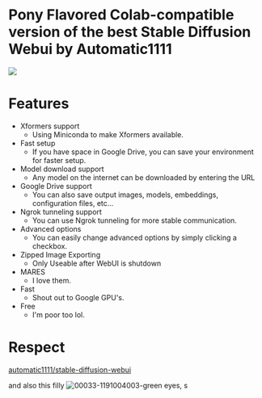 # Pony Flavored Colab-compatible version of the best Stable Diffusion Webui by Automatic1111

[![](https://img.shields.io/static/v1?message=Open%20in%20Colab&logo=googlecolab&labelColor=5c5c5c&color=0f80c1&label=%20&style=for-the-badge)](https://colab.research.google.com/github/g-l-i-t-c-h-o-r-s-e/automatic1111-colab/blob/main/automatic1111_Pone.ipynb)

# Features
- Xformers support
  - Using Miniconda to make Xformers available.
- Fast setup
  - If you have space in Google Drive, you can save your environment for faster setup.
- Model download support
  - Any model on the internet can be downloaded by entering the URL
- Google Drive support
  - You can also save output images, models, embeddings, configuration files, etc...
- Ngrok tunneling support
  - You can use Ngrok tunneling for more stable communication.
- Advanced options
  - You can easily change advanced options by simply clicking a checkbox.
- Zipped Image Exporting
  - Only Useable after WebUI is shutdown
- MARES
  - I love them.
- Fast
  - Shout out to Google GPU's.
- Free
  - I'm poor too lol.

# Respect
[automatic1111/stable-diffusion-webui](https://github.com/AUTOMATIC1111/stable-diffusion-webui)  

and also this filly
![00033-1191004003-green eyes, s](https://user-images.githubusercontent.com/17163949/203057156-3f9ee5be-b8ef-4f42-927c-df544bfc8824.png)


